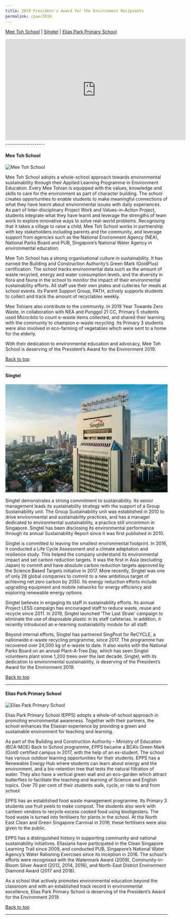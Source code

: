 ```yaml
---
title: 2019 President's Award for the Environment Recipients
permalink: /pae/2019
---
```


[Mee Toh School](#mts) | [Singtel](#singtel) | [Elias Park Primary School](#epps)

<div class="bp-youtube">
<iframe width="560" height="315" src="https://www.youtube.com/embed/JrGVHN-rauU" frameborder="0" allow="accelerometer; autoplay; encrypted-media; gyroscope; picture-in-picture" allowfullscreen></iframe>
</div>
-------------------


<a name="mts"></a>
#### Mee Toh School 

![Mee Toh School](/images/pae/2019-Mee-Toh-School.jpeg)

Mee Toh School adopts a whole-school approach towards environmental sustainability through their Applied Learning Programme in Environment Education.  Every Mee Tohian is equipped with the values, knowledge and skills to care for the environment as part of character building. The school creates opportunities to enable students to make meaningful connections of what they have learnt about environmental issues with daily experiences. As part of Inter-disciplinary Project Work and Values-in-Action Project, students integrate what they have learnt and leverage the strengths of team work to explore innovative ways to solve real-world problems. Recognising that it takes a village to raise a child, Mee Toh School works in partnership with key stakeholders including parents and the community, and leverage support from agencies such as the National Environment Agency (NEA), National Parks Board and PUB, Singapore’s National Water Agency in environmental education. 

Mee Toh School has a strong organisational culture in sustainability. It has earned the Building and Construction Authority’s Green Mark (GoldPlus) certification. The school tracks environmental data such as the amount of waste recycled, energy and water consumption levels, and the diversity in flora and fauna in the school to monitor the impact of their environmental sustainability efforts. All staff use their own plates and cutleries for meals at school events. Its Parent Support Group, PATH, actively supports students to collect and track the amount of recyclables weekly.     

Mee Tohians also contribute to the community. In 2019 Year Towards Zero Waste, in collaboration with NEA and Punggol 21 CC, Primary 5 students used Micro:bits to count e-waste items collected, and shared their learning with the community to champion e-waste recycling. Its Primary 3 students were also involved in eco-farming of vegetables which were sent to a home for the elderly.  

With their dedication to environmental education and advocacy, Mee Toh School is deserving of the President’s Award for the Environment 2019. 


[Back to top](#top)

-------------------

<a name="singtel"></a>
#### Singtel

![Singtel](/images/pae/2019-Singtel.jpeg)

Singtel demonstrates a strong commitment to sustainability. Its senior management leads its sustainability strategy with the support of a Group Sustainability unit. The Group Sustainability unit was established in 2010 to drive environmental and sustainability practices, and has a manager dedicated to environmental sustainability, a practice still uncommon in Singapore. Singtel has been disclosing its environmental performance through its annual Sustainability Report since it was first published in 2010. 

Singtel is committed to leaving the smallest environmental footprint. In 2016, it conducted a Life Cycle Assessment and a climate adaptation and resilience study. This helped the company understand its environmental impact and set carbon reduction targets. It was the first in Asia (excluding Japan) to commit and have absolute carbon reduction targets approved by the Science Based Targets initiative in 2017. More recently, Singtel was one of only 28 global companies to commit to a new ambitious target of achieving net zero carbon by 2050. Its energy reduction efforts include upgrading equipment and mobile networks for energy efficiency and exploring renewable energy options.

Singtel believes in engaging its staff in sustainability efforts. Its annual Project LESS campaign has encouraged staff to reduce waste, reuse and recycle since 2011. In 2019, Singtel launched ‘The Last Straw’ campaign to eliminate the use of disposable plastic in its staff cafeterias. In addition, it recently introduced an e-learning sustainability module for all staff. 

Beyond internal efforts, Singtel has partnered SingPost for ReCYCLE, a nationwide e-waste recycling programme, since 2017. The programme has recovered over 24,000 kg of e-waste to date. It also works with the National Parks Board on an annual Plant-A-Tree Day, which has seen Singtel volunteers plant some 1,200 trees over the last decade. 
Singtel, with its dedication to environmental sustainability, is deserving of the President’s Award for the Environment 2019.


[Back to top](#top)

-------------------


<a name="epps"></a>
#### Elias Park Primary School

![Elias Park Primary School](/images/pae/2019-Elias-Park-Primary.jpeg)

Elias Park Primary School (EPPS) adopts a whole-of-school approach in promoting environmental awareness. Together with their partners, the school enhances the Eliasian experience by providing a green and sustainable environment for teaching and learning. 

As part of the Building and Construction Authority – Ministry of Education (BCA-MOE) Back to School programme, EPPS became a BCA’s Green Mark (Gold) certified campus in 2017, with the help of an ex-student. The school has various outdoor learning opportunities for their students. EPPS has a Renewable Energy Hub where students can learn about energy and the environment, and a bio-retention tree that tests the natural filtration of water. They also have a vertical green wall and an eco-garden which attract butterflies to facilitate the teaching and learning of Science and English topics. Over 70 per cent of their students walk, cycle, or ride to and from school.

EPPS has an established food waste management programme. Its Primary 3 students use fruit peels to make compost. The students also work with canteen vendors to recycle excess cooked food using biodigesters. The food waste is turned into fertilisers for plants in the school. At the North East Clean and Green Singapore Carnival in 2016, these fertilisers were also given to the public. 

EPPS has a distinguished history in supporting community and national sustainability initiatives. Eliasians have participated in the Clean Singapore Learning Trail since 2009, and conducted PUB, Singapore’s National Water Agency’s Water Rationing Exercises since its inception in 2016. The school’s efforts were recognised with the Watermark Award (2009), Community-in-Bloom Silver Award (2012, 2014, 2016), and North-East District Environment Diamond Award (2017 and 2018).

As a school that actively promotes environmental education beyond the classroom and with an established track record in environmental excellence, Elias Park Primary School is deserving of the President’s Award for the Environment 2019. 

[Back to top](#top)

-------------------
